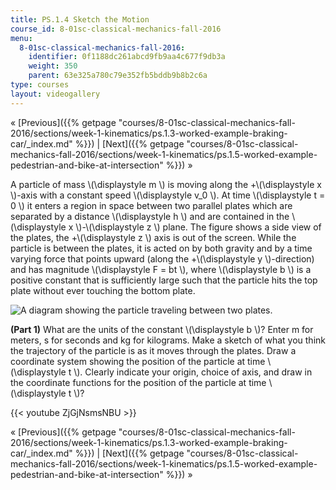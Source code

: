 ```yaml
---
title: PS.1.4 Sketch the Motion
course_id: 8-01sc-classical-mechanics-fall-2016
menu:
  8-01sc-classical-mechanics-fall-2016:
    identifier: 0f1188dc261abcd9fb9aa4c677f9db3a
    weight: 350
    parent: 63e325a780c79e352fb5bddb9b8b2c6a
type: courses
layout: videogallery
---
```

« [Previous]({{% getpage "courses/8-01sc-classical-mechanics-fall-2016/sections/week-1-kinematics/ps.1.3-worked-example-braking-car/_index.md" %}}) | [Next]({{% getpage "courses/8-01sc-classical-mechanics-fall-2016/sections/week-1-kinematics/ps.1.5-worked-example-pedestrian-and-bike-at-intersection" %}}) »

A particle of mass \\(\\displaystyle m \\) is moving along the +\\(\\displaystyle x \\)-axis with a constant speed \\(\\displaystyle v\_0 \\). At time \\(\\displaystyle t = 0 \\) it enters a region in space between two parallel plates which are separated by a distance \\(\\displaystyle h \\) and are contained in the \\(\\displaystyle x \\)-\\(\\displaystyle z \\) plane. The figure shows a side view of the plates, the +\\(\\displaystyle z \\) axis is out of the screen. While the particle is between the plates, it is acted on by both gravity and by a time varying force that points upward (along the +\\(\\displaystyle y \\)-direction) and has magnitude \\(\\displaystyle F = bt \\), where \\(\\displaystyle b \\) is a positive constant that is sufficiently large such that the particle hits the top plate without ever touching the bottom plate.

![A diagram showing the particle traveling between two plates.](https://open-learning-course-data-ci.s3.amazonaws.com/8-01sc-classical-mechanics-fall-2016/167cca16fad64cfe5da357fbbe5dc573_ParticleMovingBetweenPlates_intro.svg)

**(Part 1)** What are the units of the constant \\(\\displaystyle b \\)? Enter m for meters, s for seconds and kg for kilograms. Make a sketch of what you think the trajectory of the particle is as it moves through the plates. Draw a coordinate system showing the position of the particle at time \\(\\displaystyle t \\). Clearly indicate your origin, choice of axis, and draw in the coordinate functions for the position of the particle at time \\(\\displaystyle t \\)?

{{< youtube ZjGjNsmsNBU >}}

« [Previous]({{% getpage "courses/8-01sc-classical-mechanics-fall-2016/sections/week-1-kinematics/ps.1.3-worked-example-braking-car/_index.md" %}}) | [Next]({{% getpage "courses/8-01sc-classical-mechanics-fall-2016/sections/week-1-kinematics/ps.1.5-worked-example-pedestrian-and-bike-at-intersection" %}}) »